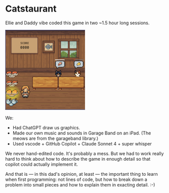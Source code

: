 # Catstaurant

Ellie and Daddy vibe coded this game in two ~1.5 hour long sessions.

<img src="./public/img/screenshot.png" alt="Screenshot" width="50%" />

We:

- Had ChatGPT draw us graphics.
- Made our own music and sounds in Garage Band on an iPad. (The meows are from the garageband library.)
- Used vscode + GitHub Copilot + Claude Sonnet 4 + super whisper

We never hand-edited code. It's probably a mess. But we had to work really hard
to think about how to describe the game in enough detail so that copilot could
actually implement it.

And that is &mdash; in this dad's opinion, at least &mdash; the important thing
to learn when first programming: not lines of code, but how to break down a
problem into small pieces and how to explain them in exacting detail. :-)
